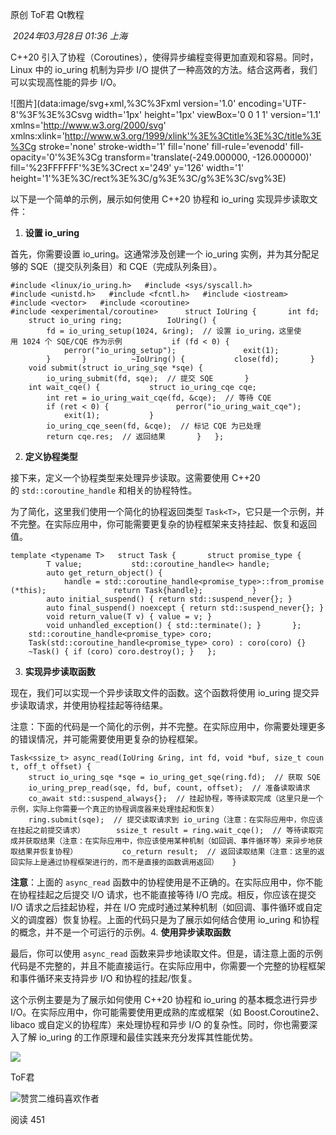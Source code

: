 

原创 ToF君 Qt教程

 _2024年03月28日 01:36_ _上海_

C++20 引入了协程（Coroutines），使得异步编程变得更加直观和容易。同时，Linux 中的 io_uring 机制为异步 I/O 提供了一种高效的方法。结合这两者，我们可以实现高性能的异步 I/O。

![图片](data:image/svg+xml,%3C%3Fxml version='1.0' encoding='UTF-8'%3F%3E%3Csvg width='1px' height='1px' viewBox='0 0 1 1' version='1.1' xmlns='http://www.w3.org/2000/svg' xmlns:xlink='http://www.w3.org/1999/xlink'%3E%3Ctitle%3E%3C/title%3E%3Cg stroke='none' stroke-width='1' fill='none' fill-rule='evenodd' fill-opacity='0'%3E%3Cg transform='translate(-249.000000, -126.000000)' fill='%23FFFFFF'%3E%3Crect x='249' y='126' width='1' height='1'%3E%3C/rect%3E%3C/g%3E%3C/g%3E%3C/svg%3E)

以下是一个简单的示例，展示如何使用 C++20 协程和 io_uring 实现异步读取文件：

1. **设置 io_uring**
    

首先，你需要设置 io_uring。这通常涉及创建一个 io_uring 实例，并为其分配足够的 SQE（提交队列条目）和 CQE（完成队列条目）。

`#include <linux/io_uring.h>   #include <sys/syscall.h>   #include <unistd.h>   #include <fcntl.h>   #include <iostream>   #include <vector>   #include <coroutine>   #include <experimental/coroutine>      struct IoUring {       int fd;       struct io_uring ring;          IoUring() {           fd = io_uring_setup(1024, &ring);  // 设置 io_uring，这里使用 1024 个 SQE/CQE 作为示例           if (fd < 0) {               perror("io_uring_setup");               exit(1);           }       }          ~IoUring() {           close(fd);       }          void submit(struct io_uring_sqe *sqe) {           io_uring_submit(fd, sqe);  // 提交 SQE       }          int wait_cqe() {           struct io_uring_cqe cqe;           int ret = io_uring_wait_cqe(fd, &cqe);  // 等待 CQE           if (ret < 0) {               perror("io_uring_wait_cqe");               exit(1);           }           io_uring_cqe_seen(fd, &cqe);  // 标记 CQE 为已处理           return cqe.res;  // 返回结果       }   };   `

2. **定义协程类型**
    

接下来，定义一个协程类型来处理异步读取。这需要使用 C++20 的 `std::coroutine_handle` 和相关的协程特性。

为了简化，这里我们使用一个简化的协程返回类型 `Task<T>`，它只是一个示例，并不完整。在实际应用中，你可能需要更复杂的协程框架来支持挂起、恢复和返回值。

`template <typename T>   struct Task {       struct promise_type {           T value;           std::coroutine_handle<> handle;              auto get_return_object() {               handle = std::coroutine_handle<promise_type>::from_promise(*this);               return Task{handle};           }              auto initial_suspend() { return std::suspend_never{}; }           auto final_suspend() noexcept { return std::suspend_never{}; }           void return_value(T v) { value = v; }           void unhandled_exception() { std::terminate(); }       };          std::coroutine_handle<promise_type> coro;          Task(std::coroutine_handle<promise_type> coro) : coro(coro) {}       ~Task() { if (coro) coro.destroy(); }   };   `

3. **实现异步读取函数**
    

现在，我们可以实现一个异步读取文件的函数。这个函数将使用 io_uring 提交异步读取请求，并使用协程挂起等待结果。

注意：下面的代码是一个简化的示例，并不完整。在实际应用中，你需要处理更多的错误情况，并可能需要使用更复杂的协程框架。

`Task<ssize_t> async_read(IoUring &ring, int fd, void *buf, size_t count, off_t offset) {       struct io_uring_sqe *sqe = io_uring_get_sqe(ring.fd);  // 获取 SQE       io_uring_prep_read(sqe, fd, buf, count, offset);  // 准备读取请求          co_await std::suspend_always{};  // 挂起协程，等待读取完成（这里只是一个示例，实际上你需要一个真正的协程调度器来处理挂起和恢复）          ring.submit(sqe);  // 提交读取请求到 io_uring（注意：在实际应用中，你应该在挂起之前提交请求）       ssize_t result = ring.wait_cqe();  // 等待读取完成并获取结果（注意：在实际应用中，你应该使用某种机制（如回调、事件循环等）来异步地获取结果并恢复协程）          co_return result;  // 返回读取结果（注意：这里的返回实际上是通过协程框架进行的，而不是直接的函数调用返回）   }   `

**注意**：上面的 `async_read` 函数中的协程使用是不正确的。在实际应用中，你不能在协程挂起之后提交 I/O 请求，也不能直接等待 I/O 完成。相反，你应该在提交 I/O 请求之后挂起协程，并在 I/O 完成时通过某种机制（如回调、事件循环或自定义的调度器）恢复协程。上面的代码只是为了展示如何结合使用 io_uring 和协程的概念，并不是一个可运行的示例。4. **使用异步读取函数**

最后，你可以使用 `async_read` 函数来异步地读取文件。但是，请注意上面的示例代码是不完整的，并且不能直接运行。在实际应用中，你需要一个完整的协程框架和事件循环来支持异步 I/O 和协程的挂起/恢复。

这个示例主要是为了展示如何使用 C++20 协程和 io_uring 的基本概念进行异步 I/O。在实际应用中，你可能需要使用更成熟的库或框架（如 Boost.Coroutine2、libaco 或自定义的协程库）来处理协程和异步 I/O 的复杂性。同时，你也需要深入了解 io_uring 的工作原理和最佳实践来充分发挥其性能优势。

  

![](https://mmbiz.qlogo.cn/mmbiz_jpg/cTULCN4PMSiaXZjvJJVW5bfya11ojXp96H7qQicOymLZkHR1HUc17SavicJLEoquVdYqmiaYYJ6aibdIu9WCzukaBicA/0?wx_fmt=jpeg)

ToF君

![赞赏二维码](https://mp.weixin.qq.com/s?__biz=MzIwODE3NTg0Mg==&mid=2247532564&idx=1&sn=3255d5d9bcaad7607935c8545bd5dbf0&chksm=97051799a0729e8f91974e3173c76f7e691a6c572b951712fffe1ea4009b0c4a2c2486be5a81&mpshare=1&scene=24&srcid=03283NDahJl925zN1Ok43TP9&sharer_shareinfo=5b4a08b34ce76faed1d135c0acd4e85e&sharer_shareinfo_first=5b4a08b34ce76faed1d135c0acd4e85e&key=daf9bdc5abc4e8d012e391230931411bdeb25c1815661dda5e0f5371b68d452edc15ca0e50f0289c07cc3cde8443381d0a32d6cb3b6f6959ef0eacb1d870f1d6a4b484584350a25f09d8a461758d431bbea95e9d4f4404984c66f88ee3b25f601fbed87f7f6d093c3d6f95d7350515133651f16bac230dcf4f67d85015d7cf2f&ascene=0&uin=MTEwNTU1MjgwMw%3D%3D&devicetype=Windows+11+x64&version=63090b19&lang=zh_CN&countrycode=CN&exportkey=n_ChQIAhIQkltrPQOS7Lj8BUqx49vJtxLmAQIE97dBBAEAAAAAAK8VLLs%2BHvgAAAAOpnltbLcz9gKNyK89dVj0XAVxUlJadqqNpiwF9g4gK5pW5iTwXtSY7jk%2BMnLpykv%2FJihpsD9Nd2jWSstI0Ps5V9eLPuNyi%2Bzj34Vw1u%2Frttlz44tYTuqrjYb5yRfqaZGgcaSY2H1F64mEPsSI2z4C5J0aVXgguZQ%2FQ1AlxOmcrHwy9LhgaCAslGTb1gJK0eWCs%2Fa0u5AgFL5M5%2BKnqhjqrYm6K%2FmV5dwW%2FZm7uIsFWlRvnIP4OkU4CjgUJ2AKFUh4aBID488NBHxftDdGh%2F6q&acctmode=0&pass_ticket=Ck3OAdc%2FmMpZJcxKGWoYWO37EV8bjwmWZGqAqRW3wswIRwGJ2TY5fawnTxCxXIwg&wx_header=1&fasttmpl_type=0&fasttmpl_fullversion=7350504-zh_CN-zip&fasttmpl_flag=1)喜欢作者

阅读 451

​